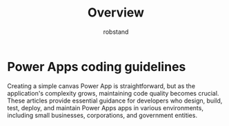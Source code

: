﻿---
title: Overview
description: Overview
ms.date: 04/26/2024
ms.topic: guidance
ms.service: powerapps
author: robstand
ms.author: rachaudh
---

# Power Apps coding guidelines

Creating a simple canvas Power App is straightforward, but as the application's complexity grows, maintaining code quality becomes crucial. These articles provide essential guidance for developers who design, build, test, deploy, and maintain Power Apps apps in various environments, including small businesses, corporations, and government entities.
